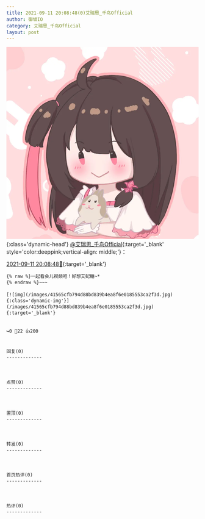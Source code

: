 ```yaml
---
title: 2021-09-11 20:08:48(0)艾瑞思_千鸟Official
author: 御坂IO
category: 艾瑞思_千鸟Official
layout: post
---
```


![img](/images/7e08840c56f251de28bdf766b647bd5fe9a5d50a.jpg){:class='dynamic-head'}
[@艾瑞思_千鸟Official](https://space.bilibili.com/1090010845/dynamic){:target='_blank' style='color:deeppink;vertical-align: middle;'}：

[2021-09-11 20:08:48🔗](https://t.bilibili.com/569185077712393059){:target='_blank'}

~~~
{% raw %}一起看会儿视频吧！好想艾妃糖~*
{% endraw %}~~~

[![img](/images/41565cfb794d88bd839b4ea8f6e0185553ca2f3d.jpg){:class='dynamic-img'}](/images/41565cfb794d88bd839b4ea8f6e0185553ca2f3d.jpg){:target='_blank'}


↪️0 💬22 👍200


回复(0)
-------------



点赞(0)
-------------



置顶(0)
-------------



转发(0)
-------------



首页热评(0)
-------------



热评(0)
-------------



